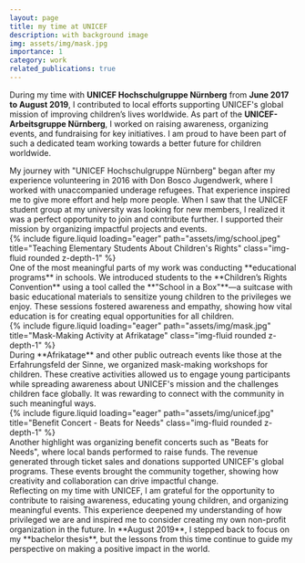 ```yaml
---
layout: page
title: my time at UNICEF
description: with background image
img: assets/img/mask.jpg
importance: 1
category: work
related_publications: true
---
```


During my time with **UNICEF Hochschulgruppe Nürnberg** from **June 2017 to August 2019**, I contributed to local efforts supporting UNICEF's global mission of improving children’s lives worldwide. As part of the **UNICEF-Arbeitsgruppe Nürnberg**, I worked on raising awareness, organizing events, and fundraising for key initiatives. I am proud to have been part of such a dedicated team working towards a better future for children worldwide.

<div class="caption">
    My journey with "UNICEF Hochschulgruppe Nürnberg" began after my experience volunteering in 2016 with Don Bosco Jugendwerk, where I worked with unaccompanied underage refugees. That experience inspired me to give more effort and help more people. When I saw that the UNICEF student group at my university was looking for new members, I realized it was a perfect opportunity to join and contribute further. I supported their mission by organizing impactful projects and events.
</div>

<div class="row">
    <div class="col-sm mt-3 mt-md-0">
        {% include figure.liquid loading="eager" path="assets/img/school.jpeg" title="Teaching Elementary Students About Children's Rights" class="img-fluid rounded z-depth-1" %}
    </div>
</div>

<div class="caption">
    One of the most meaningful parts of my work was conducting **educational programs** in schools. We introduced students to the **Children’s Rights Convention** using a tool called the **"School in a Box"**—a suitcase with basic educational materials to sensitize young children to the privileges we enjoy. These sessions fostered awareness and empathy, showing how vital education is for creating equal opportunities for all children.
</div>

<div class="row">
    <div class="col-sm mt-3 mt-md-0">
        {% include figure.liquid loading="eager" path="assets/img/mask.jpg" title="Mask-Making Activity at Afrikatage" class="img-fluid rounded z-depth-1" %}
    </div>
</div>

<div class="caption">
    During **Afrikatage** and other public outreach events like those at the Erfahrungsfeld der Sinne, we organized mask-making workshops for children. These creative activities allowed us to engage young participants while spreading awareness about UNICEF's mission and the challenges children face globally. It was rewarding to connect with the community in such meaningful ways.
</div>

<div class="row">
    <div class="col-sm mt-3 mt-md-0">
        {% include figure.liquid loading="eager" path="assets/img/unicef.jpg" title="Benefit Concert - Beats for Needs" class="img-fluid rounded z-depth-1" %}
    </div>
</div>

<div class="caption">
    Another highlight was organizing benefit concerts such as "Beats for Needs", where local bands performed to raise funds. The revenue generated through ticket sales and donations supported UNICEF's global programs. These events brought the community together, showing how creativity and collaboration can drive impactful change.
</div>

<div class="caption">
    Reflecting on my time with UNICEF, I am grateful for the opportunity to contribute to raising awareness, educating young children, and organizing meaningful events. This experience deepened my understanding of how privileged we are and inspired me to consider creating my own non-profit organization in the future. In **August 2019**, I stepped back to focus on my **bachelor thesis**, but the lessons from this time continue to guide my perspective on making a positive impact in the world.
</div>
